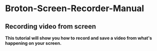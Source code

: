 # Broton-Screen-Recorder-Manual

## Recording video from screen
**This tutorial will show you how to record and save a video from what's happening on your screen.**
